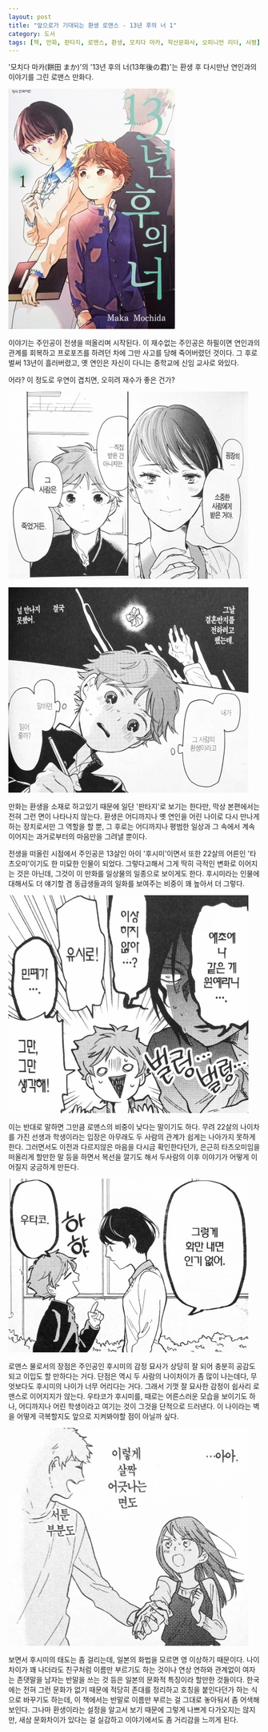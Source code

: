 ```yaml
---
layout: post
title: "앞으로가 기대되는 환생 로맨스 - 13년 후의 너 1"
category: 도서
tags: [책, 만화, 판타지, 로맨스, 환생, 모치다 마카, 학산문화사, 오피니언 리더, 서평]
---
```


'모치다 마카(餅田 まか)'의
'13년 후의 너(13年後の君)'는
환생 후 다시만난 연인과의 이야기를 그린 로맨스 만화다.

![표지](/images/book/13-nengo-no-kimi-1-comic-book-cover.jpg)

이야기는 주인공이 전생을 떠올리며 시작된다.
이 재수없는 주인공은 하필이면 연인과의 관계를 회복하고 프로포즈를 하려던 차에
그만 사고를 당해 죽어버렸던 것이다.
그 후로 벌써 13년이 흘러버렸고, 옛 연인은 자신이 다니는 중학교에 신임 교사로 와있다.

어라? 이 정도로 우연이 겹치면, 오히려 재수가 좋은 건가?

![5](/images/book/13-nengo-no-kimi-1-comic-book-p005.jpg)

![6](/images/book/13-nengo-no-kimi-1-comic-book-p006.jpg)

만화는 환생을 소재로 하고있기 때문에 일단 '판타지'로 보기는 한다만,
막상 본편에서는 전혀 그런 면이 나타나지 않는다.
환생은 어디까지나 옛 연인을 어린 나이로 다시 만나게 하는 장치로서만 그 역할을 할 뿐,
그 후로는 어디까지나 평범한 일상과 그 속에서 계속 이어지는 과거로부터의 마음만을 그려낼 뿐이다.

전생을 떠올린 시점에서 주인공은 13살인 아이 '후시미'이면서
또한 22살의 어른인 '타츠오미'이기도 한 미묘한 인물이 되었다.
그렇다고해서 그게 딱히 극적인 변화로 이어지는 것은 아닌데,
그것이 이 만화를 일상물의 일종으로 보이게도 한다.
후시미라는 인물에 대해서도 더 얘기할 겸 동급생들과의 일화를 보여주는 비중이 꽤 높아서 더 그렇다.

![46](/images/book/13-nengo-no-kimi-1-comic-book-p046.jpg)

이는 반대로 말하면 그만큼 로맨스의 비중이 낮다는 말이기도 하다.
무려 22살의 나이차를 가진 선생과 학생이라는 입장은
아무래도 두 사람의 관계가 쉽게는 나아가지 못하게 한다.
그러면서도 이전과 다르지않은 마음을 다시금 확인한다던가,
은근히 타츠오미임을 떠올리게 할만한 말 등을 하면서 복선을 깔기도 해서
두사람의 이후 이야기가 어떻게 이어질지 궁금하게 만든다.

![16](/images/book/13-nengo-no-kimi-1-comic-book-p016.jpg)

로맨스 물로서의 장점은 주인공인 후시미의 감정 묘사가 상당히 잘 되어
충분히 공감도 되고 이입도 할 만하다는 거다.
단점은 역시 두 사람의 나이차이가 좀 많이 나는데다,
무엇보다도 후시미의 나이가 너무 어리다는 거다.
그래서 기껏 잘 묘사한 감정이 쉽사리 로맨스로 이어지지가 않는다.
우타코가 후시미를, 때로는 어른스러운 모습을 보이기도 하나, 어디까지나 어린 학생이라고 여기는 것이 그것을 단적으로 드러낸다.
이 나이라는 벽을 어떻게 극복할지도 앞으로 지켜봐야할 점이 아닐까 싶다.

![141](/images/book/13-nengo-no-kimi-1-comic-book-p141.jpg)

보면서 후시미의 태도는 좀 걸리는데, 일본의 화법을 모르면 영 이상하기 때문이다.
나이차이가 꽤 나더라도 친구처럼 이름만 부르기도 하는 것이나
연상 연하와 관계없이 여자는 존댓말을 남자는 반말을 쓰는 것 등은
일본의 문화적 특징이라 할만한 것들이다.
한국에는 전혀 그런 문화가 없기 때문에 적당히 존대를 정리하고 호칭을 붙인다던가 하는 식으로 바꾸기도 하는데,
이 책에서는 반말로 이름만 부르는 걸 그대로 놓아둬서 좀 어색해 보인다.
그나마 환생이라는 설정을 알고서 보기 때문에 그렇게 나쁘게 다가오지는 않지만,
새삼 문화차이가 있다는 걸 실감하고 이야기에서도 좀 거리감을 느끼게 된다.
